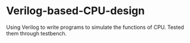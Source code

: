 # Verilog-based-CPU-design
Using Verilog to write programs to simulate the functions of CPU. Tested  them through testbench.
